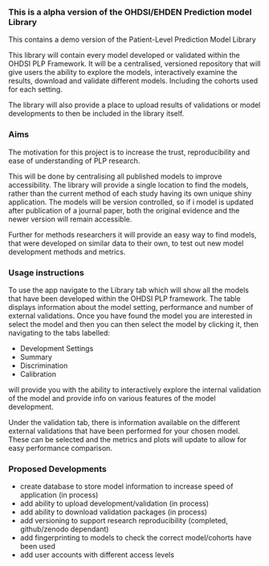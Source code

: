 
### This is a alpha version of the OHDSI/EHDEN Prediction model Library

This contains a demo version of the Patient-Level Prediction Model Library

This library will contain every model developed or validated within the OHDSI PLP Framework. It will be a centralised, versioned repository that will give users the ability to explore the models, interactively examine the results, download and validate different models. Including the cohorts used for each setting. 

The library will also provide a place to upload results of validations or model developments to then be included in the library itself.

### Aims
The motivation for this project is to increase the trust, reproducibility and ease of understanding of PLP research.

This will be done by centralising all published models to improve accessibility. The library will provide a single location to find the models, rather than the current method of each study having its own unique shiny application.
The models will be version controlled, so if i model is updated after publication of a journal paper, both the original evidence and the newer version will remain accessible.

Further for methods researchers it will provide an easy way to find models, that were developed on similar data to their own,  to test out new model development methods and metrics.

### Usage instructions ###
To use the app navigate to the Library tab which will show all the models that have been developed within the OHDSI PLP framework. The table displays information about the model setting, performance and number of external validations. Once you have found the model you are interested in select the model and then you can then select the model by clicking it, then navigating to the tabs labelled: 
 - Development Settings 
 - Summary 
 - Discrimination 
 - Calibration

will provide you with the ability to interactively explore the internal validation of the model and provide info on various features of the model development.
 
Under the validation tab, there is information available on the different external validations that have been performed for your chosen model. These can be selected and the metrics and plots will update to allow for easy performance comparison.

### Proposed Developments
- create database to store model information to increase speed of application (in process)
- add ability to upload development/validation (in process)
- add ability to download validation packages (in process)
- add versioning to support research reproducibility (completed, github/zenodo dependant)
- add fingerprinting to models to check the correct model/cohorts have been used
- add user accounts with different access levels
